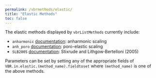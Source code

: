 ```yaml
---
permalink: /vbrmethods/elastic/
title: "Elastic Methods"
toc: false
---
```


The elastic methods displayed by `vbrListMethods` currently include:

* `anharmonic` [documentation](/vbr/vbrmethods/el/anharmonic/): anharmonic scaling
* `anh_poro` [documentation](/vbr/vbrmethods/el/anhporo/): poro-elastic scaling
* `SLB2005` [documentation](/vbr/vbrmethods/el/slb2005/): Stixrude and Lithgow‐Bertelloni (2005)

Parameters can be set by setting any of the appropriate fields of `VBR.in.elastic.(method_name).fieldtoset` where `(method_name)` is one of the above methods.
